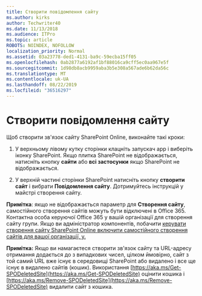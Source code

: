 ```yaml
---
title: Створити повідомлення сайту
ms.author: kirks
author: Techwriter40
ms.date: 11/13/2018
ms.audience: ITPro
ms.topic: article
ROBOTS: NOINDEX, NOFOLLOW
localization_priority: Normal
ms.assetid: 03a23778-ded1-4131-ba9c-59ecba15ff05
ms.openlocfilehash: 0ab2877a6192af1bf88016ca9cff5ec0aa967e5f
ms.sourcegitcommit: 1d98db8acb9959aba3b5e308a567ade6b62da56c
ms.translationtype: MT
ms.contentlocale: uk-UA
ms.lasthandoff: 08/22/2019
ms.locfileid: "36516297"
---
```

# <a name="create-a-communication-site"></a>Створити повідомлення сайту

Щоб створити зв'язок сайту SharePoint Online, виконайте такі кроки: 
  
1. У верхньому лівому кутку сторінки клацніть запускач app і виберіть іконку SharePoint. Якщо плитка SharePoint не відображається, натисніть кнопку **сайти** або **всі застосунки** якщо SharePoint не відображається. 
    
2. У верхній частині сторінки SharePoint натисніть кнопку **створити сайт** і вибрати **Повідомлення сайту**. Дотримуйтесь інструкцій у майстрі створення сайту. 
    
 **Примітка**: якщо не відображається параметр для **Створення сайту**, самостійного створення сайтів можуть бути відключені в Office 365. Контактна особа керуючої Office 365 у вашій організації для створення сайту групи. Якщо ви адміністратор компонентів, побачити [керувати створення сайту SharePoint Online включити самостійного створення сайтів для вашої організації, у.](https://go.microsoft.com/fwlink/?linkid=2018780)
  
 **Примітка:** Якщо ви намагаєтеся створити зв'язок сайту та URL-адресу отримання додається до з випадкових чисел, цілком ймовірно, сайт з той самий URL вже існує в середовищі SharePoint або видалено і все ще існує в видалено сайтів (кошик). Використання [https://aka.ms/Get-SPODeletedSite](https://aka.ms/Get-SPODeletedSite) оцінити кошика і [https://aka.ms/Remove-SPODeletedSite](https://aka.ms/Remove-SPODeletedSite) видалити сайт з кошика. 
  

